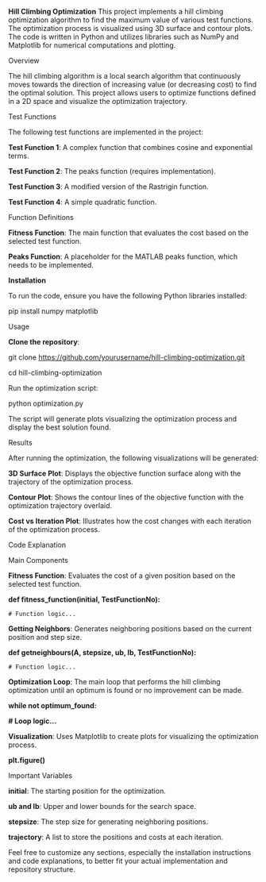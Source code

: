 **Hill Climbing Optimization**
This project implements a hill climbing optimization algorithm to find the maximum value of various test functions. The optimization process is visualized using 3D surface and contour plots. The code is written in Python and utilizes libraries such as NumPy and Matplotlib for numerical computations and plotting.

Overview

The hill climbing algorithm is a local search algorithm that continuously moves towards the direction of increasing value (or decreasing cost) to find the optimal solution. This project allows users to optimize functions defined in a 2D space and visualize the optimization trajectory.

Test Functions

The following test functions are implemented in the project:

**Test Function 1**: A complex function that combines cosine and exponential terms.

**Test Function 2**: The peaks function (requires implementation).

**Test Function 3**: A modified version of the Rastrigin function.

**Test Function 4**: A simple quadratic function.

Function Definitions

**Fitness Function**: The main function that evaluates the cost based on the selected test function.

**Peaks Function**: A placeholder for the MATLAB peaks function, which needs to be implemented.

**Installation**

To run the code, ensure you have the following Python libraries installed:

pip install numpy matplotlib

Usage

**Clone the repository**:


git clone https://github.com/yourusername/hill-climbing-optimization.git

cd hill-climbing-optimization

Run the optimization script:

python optimization.py

The script will generate plots visualizing the optimization process and display the best solution found.

Results

After running the optimization, the following visualizations will be generated:

**3D Surface Plot**: Displays the objective function surface along with the trajectory of the optimization process.

**Contour Plot**: Shows the contour lines of the objective function with the optimization trajectory overlaid.

**Cost vs Iteration Plot**: Illustrates how the cost changes with each iteration of the optimization process.

Code Explanation

Main Components

**Fitness Function**: Evaluates the cost of a given position based on the selected test function.


**def fitness_function(initial, TestFunctionNo):**

    # Function logic...


**Getting Neighbors**: Generates neighboring positions based on the current position and step size.


**def getneighbours(A, stepsize, ub, lb, TestFunctionNo):**

    # Function logic...

**Optimization Loop**: The main loop that performs the hill climbing optimization until an optimum is found or no improvement can be made.


**while not optimum_found:**

**# Loop logic...**

**Visualization**: Uses Matplotlib to create plots for visualizing the optimization process.

**plt.figure()**

Important Variables

**initial**: The starting position for the optimization.

**ub and lb**: Upper and lower bounds for the search space.

**stepsize**: The step size for generating neighboring positions.

**trajectory**: A list to store the positions and costs at each iteration.


Feel free to customize any sections, especially the installation instructions and code explanations, to better fit your actual implementation and repository structure.


